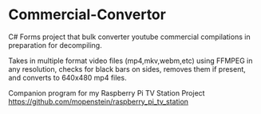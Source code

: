 # Commercial-Convertor
C# Forms project that bulk converter youtube commercial compilations in preparation for decompiling.

Takes in multiple format video files (mp4,mkv,webm,etc) using FFMPEG in any resolution, checks for black bars on sides, removes them if present, and converts to 640x480 mp4 files.

Companion program for my Raspberry Pi TV Station Project https://github.com/mopenstein/raspberry_pi_tv_station
